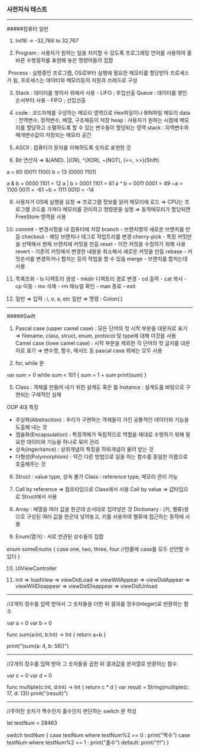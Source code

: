 ### 사전지식 테스트

----

#####컴퓨터 일반

1) Int16 -> -32,768 to 32,767

2) Program : 사용자가 원하는 일을 처리할 수 있도록 프로그래밍 언어를 사용하여 올바른 수행절차를 표현해 놓은 명령어들의 집합

​    Process : 실행중인 프로그램, OS로부터 실행에 필요한 메모리를 할당받아 프로세스가 됨, 프로세스는 데이터와 메모리등의 자원과 쓰레드로 구성

3) Stack : 데이터를 쌓아서 위에서 사용 - LIFO ; 후입선출
Queue : 데이터를 쌓인 순서부터 사용 - FIFO ; 선입선출

4) code : 코드자체를 구성하는 메모리 영역으로 Hex파일이나 BIN파일 메모리
data : 전역변수, 정적변수, 배열, 구조체등이 저장
heap : 사용자가 원하는 시점에 메모리를 할당하고 소멸하도록 할 수 있는 변수들이 할당되는 영역
stack : 지역변수와 매개변수값이 저장되는 메모리 공간

5) ASCⅡ : 컴퓨터가 문자를 이해하도록 숫자로 표현한 것

6) Bit 연산자 ⇒ &(AND). |(OR), ^(XOR), ~(NOT), {<<, >>}(Shift)

a = 60 (0011 1100)
b = 13 (0000 1101)

a & b = 0000 1101 = 12
a | b = 0001 1101 = 61
a ^ b = 0011 0001 = 49
~a = 1100 0011 = -61
~b = 1111 0010 = -14

9) 사용자가 OS에 실행을 요청 ⇒ 프로그램 정보를 읽어 메모리에 로드 ⇒ CPU는 프로그램 코드를 가져다 메모리를 관리하고 명령문을 실행 ⇒ 동적메모리가 할당되면 FreeStore 영역을 사용

10) commit - 변경사항을 내 컴퓨터에 저장
branch - 브랜치명의 새로운 브랜치를 만듬
checkout - 해당 브랜치나 태그로 작업트리를 변경
cherry-pick - 특정 커밋만을 선택해서 현재 브랜치에 커밋을 만듬
reset - 이전 커밋을 수정하기 위해 사용
revert - 기존의 커밋에서 변경한 내용을 취소해서 새로운 커밋을 만듬
rebase - 커밋순서를 변경하거나 합치는 등의 작업을 할 수 있음
merge - 브랜치를 합치는데 사용

11) 목록조회 - ls
디렉토리 생성 - mkdir
디렉토리 경로 변경 - cd
출력 - cat
복사 - cp
이동 - mv
삭제 - rm
매뉴얼 확인 - man
종료 - exit

12) 일반 ⇒ 입력 : i, o, a, etc
일반 ⇒ 명령 : Colon(:)

-------

#####Swift

1) Pascal case (upper camel case) : 모든 단어의 첫 시작 부분을 대문자로 표기 ⇒ filename, class, struct, enum, protocol 및  type에 대해 이것을 사용
Camel case (lowe camel case) : 시작 부분을 제외한 각 단어의 첫 글자를 대문자로 표기 ⇒ 변수명, 함수, 메서드 등 pascal case 외에는 모두 사용

4) for, while 문

var sum = 0
while sum < 101 {
  sum = 1 + sum
  print(sum)
}

5) Class : 객체를 만들어 내기 위한 설계도 혹은 틀
Instance : 설계도를 바탕으로 구현되는 구체적인 실체

OOP 4대 특징

- 추상화(Abstraction) : 우리가 구현하는 객체들이 가진 공통적인 데이터와 기능을 도출해 내는 것
- 캡슐화(Encapsulation) : 특정객체가 독립적으로 역할을 제대로 수행하기 위해 필요한 데이터와 기능을 하나로 묶어 관리
- 상속(ingeritance) : 상위개념의 특징을 하위개념이 물려 받는 것
- 다형성(Polymorphism) : 약간 다른 방법으로 일을 하는 함수를 동일한 이름으로 호출해주는 것 

6) Struct : value type, 상속 불가
Class : reference type, 메모리 관리 가능

7) Call by reference ⇒ 참조타입으로 Class에서 사용
Call by value ⇒ 값타입으로 Struct에서 사용

8) Array : 배열을 여러 값을 한군데 순서대로 집어넣은 것
Dictionary : (키, 벨류)쌍으로 구성된 여러 값을 한군데 넣어놓고, 키를 사용하여 벨류에 접근하는 동작에 사용

9) Enum(열거) : 서로 연관된 상수들의 집합

enum someEnums {
case one, two, three, four //한줄에 case를 모두 선언할 수 있다
}

10) UIViewController

11) init ⇒ loadView ⇒ viewDidLoad ⇒ viewWillAppear ⇒ viewDidAppear ⇒ viewWillDisappear ⇒ viewDidDisappear ⇒ viewDidUnload

------

//2개의 정수를 입력 받아서 그 숫자들을 더한 뒤 결과를 정수(Integer)로 반환하는 함수

var a = 0
var b = 0

func sum(a:Int, b:Int) -> Int {
    return a+b
		}

print("\(sum(a: 4, b: 56))")

----

//2개의 정수를 입력 받아 그 숫자들을 곱한 뒤 결과값을 문자열로 반환하는 함수 

var c = 0
var d = 0

func multiple(c:Int, d:Int) -> Int {
    return c * d
    }
var result = String(multiple(c: 17, d: 13))
print("\(result)")

----

//주어진 숫자가 짝수인지 홀수인지 판단하는 switch 문 작성 

let testNum = 28463

switch testNum {
  case testNum where testNum%2 == 0 :
  print("짝수")
  case testNum where testNum%2 == 1 :
  print("홀수")
  default:
  print("!!!")
	}